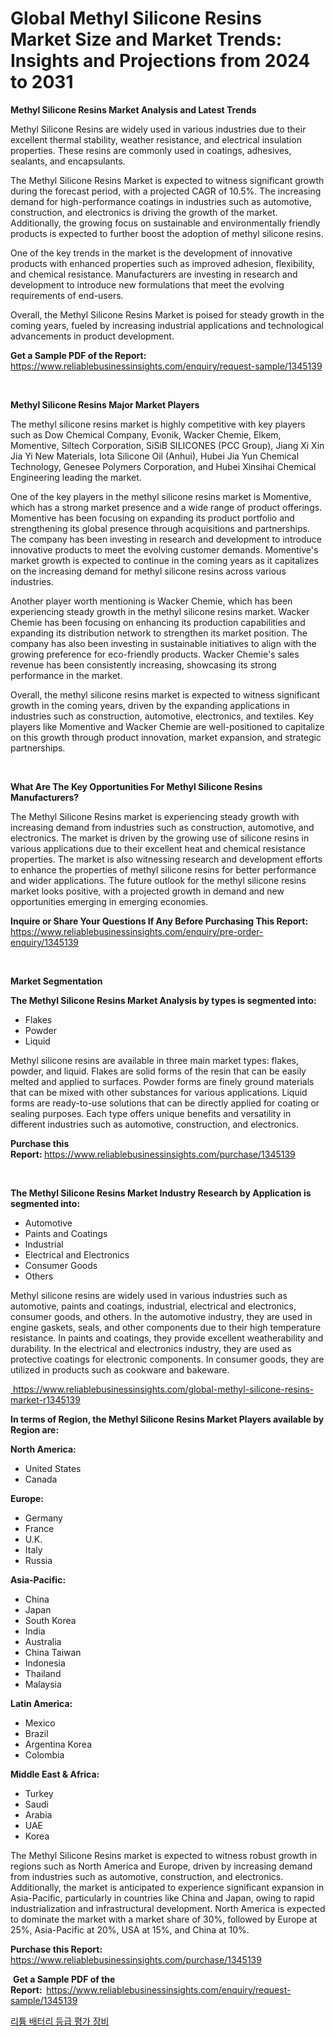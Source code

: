 <p><h1>Global Methyl Silicone Resins Market Size and Market Trends: Insights and Projections from 2024 to 2031</h1></p><p><strong>Methyl Silicone Resins Market Analysis and Latest Trends</strong></p>
<p><p>Methyl Silicone Resins are widely used in various industries due to their excellent thermal stability, weather resistance, and electrical insulation properties. These resins are commonly used in coatings, adhesives, sealants, and encapsulants.</p><p>The Methyl Silicone Resins Market is expected to witness significant growth during the forecast period, with a projected CAGR of 10.5%. The increasing demand for high-performance coatings in industries such as automotive, construction, and electronics is driving the growth of the market. Additionally, the growing focus on sustainable and environmentally friendly products is expected to further boost the adoption of methyl silicone resins.</p><p>One of the key trends in the market is the development of innovative products with enhanced properties such as improved adhesion, flexibility, and chemical resistance. Manufacturers are investing in research and development to introduce new formulations that meet the evolving requirements of end-users.</p><p>Overall, the Methyl Silicone Resins Market is poised for steady growth in the coming years, fueled by increasing industrial applications and technological advancements in product development.</p></p>
<p><strong>Get a Sample PDF of the Report:&nbsp;</strong> <a href="https://www.reliablebusinessinsights.com/enquiry/request-sample/1345139">https://www.reliablebusinessinsights.com/enquiry/request-sample/1345139</a></p>
<p>&nbsp;</p>
<p><strong>Methyl Silicone Resins Major Market Players</strong></p>
<p><p>The methyl silicone resins market is highly competitive with key players such as Dow Chemical Company, Evonik, Wacker Chemie, Elkem, Momentive, Siltech Corporation, SiSiB SILICONES (PCC Group), Jiang Xi Xin Jia Yi New Materials, Iota Silicone Oil (Anhui), Hubei Jia Yun Chemical Technology, Genesee Polymers Corporation, and Hubei Xinsihai Chemical Engineering leading the market.</p><p>One of the key players in the methyl silicone resins market is Momentive, which has a strong market presence and a wide range of product offerings. Momentive has been focusing on expanding its product portfolio and strengthening its global presence through acquisitions and partnerships. The company has been investing in research and development to introduce innovative products to meet the evolving customer demands. Momentive's market growth is expected to continue in the coming years as it capitalizes on the increasing demand for methyl silicone resins across various industries.</p><p>Another player worth mentioning is Wacker Chemie, which has been experiencing steady growth in the methyl silicone resins market. Wacker Chemie has been focusing on enhancing its production capabilities and expanding its distribution network to strengthen its market position. The company has also been investing in sustainable initiatives to align with the growing preference for eco-friendly products. Wacker Chemie's sales revenue has been consistently increasing, showcasing its strong performance in the market.</p><p>Overall, the methyl silicone resins market is expected to witness significant growth in the coming years, driven by the expanding applications in industries such as construction, automotive, electronics, and textiles. Key players like Momentive and Wacker Chemie are well-positioned to capitalize on this growth through product innovation, market expansion, and strategic partnerships.</p></p>
<p>&nbsp;</p>
<p><strong>What Are The Key Opportunities For Methyl Silicone Resins Manufacturers?</strong></p>
<p><p>The Methyl Silicone Resins market is experiencing steady growth with increasing demand from industries such as construction, automotive, and electronics. The market is driven by the growing use of silicone resins in various applications due to their excellent heat and chemical resistance properties. The market is also witnessing research and development efforts to enhance the properties of methyl silicone resins for better performance and wider applications. The future outlook for the methyl silicone resins market looks positive, with a projected growth in demand and new opportunities emerging in emerging economies.</p></p>
<p><strong>Inquire or Share Your Questions If Any Before Purchasing This Report:</strong> <a href="https://www.reliablebusinessinsights.com/enquiry/pre-order-enquiry/1345139">https://www.reliablebusinessinsights.com/enquiry/pre-order-enquiry/1345139</a></p>
<p>&nbsp;</p>
<p><strong>Market Segmentation</strong></p>
<p><strong>The Methyl Silicone Resins Market Analysis by types is segmented into:</strong></p>
<p><ul><li>Flakes</li><li>Powder</li><li>Liquid</li></ul></p>
<p><p>Methyl silicone resins are available in three main market types: flakes, powder, and liquid. Flakes are solid forms of the resin that can be easily melted and applied to surfaces. Powder forms are finely ground materials that can be mixed with other substances for various applications. Liquid forms are ready-to-use solutions that can be directly applied for coating or sealing purposes. Each type offers unique benefits and versatility in different industries such as automotive, construction, and electronics.</p></p>
<p><strong>Purchase this Report:&nbsp;</strong><a href="https://www.reliablebusinessinsights.com/purchase/1345139">https://www.reliablebusinessinsights.com/purchase/1345139</a></p>
<p>&nbsp;</p>
<p><strong>The Methyl Silicone Resins Market Industry Research by Application is segmented into:</strong></p>
<p><ul><li>Automotive</li><li>Paints and Coatings</li><li>Industrial</li><li>Electrical and Electronics</li><li>Consumer Goods</li><li>Others</li></ul></p>
<p><p>Methyl silicone resins are widely used in various industries such as automotive, paints and coatings, industrial, electrical and electronics, consumer goods, and others. In the automotive industry, they are used in engine gaskets, seals, and other components due to their high temperature resistance. In paints and coatings, they provide excellent weatherability and durability. In the electrical and electronics industry, they are used as protective coatings for electronic components. In consumer goods, they are utilized in products such as cookware and bakeware.</p></p>
<p><a href="https://www.reliablebusinessinsights.com/global-methyl-silicone-resins-market-r1345139">&nbsp;https://www.reliablebusinessinsights.com/global-methyl-silicone-resins-market-r1345139</a></p>
<p><strong>In terms of Region, the Methyl Silicone Resins Market Players available by Region are:</strong></p>
<p>
    <p> <strong> North America: </strong>
        <ul>
            <li>United States</li>
            <li>Canada</li>
        </ul>
        </p> 
    <p> <strong> Europe: </strong>
        <ul>
            <li>Germany</li>
            <li>France</li>
            <li>U.K.</li>
            <li>Italy</li>
            <li>Russia</li>
        </ul>
        </p> 
    <p> <strong> Asia-Pacific: </strong>
        <ul>
            <li>China</li>
            <li>Japan</li>
            <li>South Korea</li>
            <li>India</li>
            <li>Australia</li>
            <li>China Taiwan</li>
            <li>Indonesia</li>
            <li>Thailand</li>
            <li>Malaysia</li>
        </ul>
        </p> 
    <p> <strong> Latin America: </strong>
        <ul>
            <li>Mexico</li>
            <li>Brazil</li>
            <li>Argentina Korea</li>
            <li>Colombia</li>
        </ul>
        </p> 
    <p> <strong> Middle East & Africa: </strong>
        <ul>
            <li>Turkey</li>
            <li>Saudi</li>
            <li>Arabia</li>
            <li>UAE</li>
            <li>Korea</li>
        </ul>
    </p>
    </p>
<p><p>The Methyl Silicone Resins market is expected to witness robust growth in regions such as North America and Europe, driven by increasing demand from industries such as automotive, construction, and electronics. Additionally, the market is anticipated to experience significant expansion in Asia-Pacific, particularly in countries like China and Japan, owing to rapid industrialization and infrastructural development. North America is expected to dominate the market with a market share of 30%, followed by Europe at 25%, Asia-Pacific at 20%, USA at 15%, and China at 10%.</p></p>
<p><strong>Purchase this Report: </strong><a href="https://www.reliablebusinessinsights.com/purchase/1345139">https://www.reliablebusinessinsights.com/purchase/1345139</a></p>
<p>&nbsp;<strong>Get a Sample PDF of the Report:&nbsp;&nbsp;</strong><a href="https://www.reliablebusinessinsights.com/enquiry/request-sample/1345139">https://www.reliablebusinessinsights.com/enquiry/request-sample/1345139</a></p>
<p><strong></strong></p>
<p><p><a href="https://medium.com/@achimcoteanu1/%EA%B8%80%EB%A1%9C%EB%B2%8C-%EB%A6%AC%ED%8A%AC-%EB%B0%B0%ED%84%B0%EB%A6%AC-%EB%93%B1%EA%B8%89-%EC%9E%A5%EB%B9%84-%EC%8B%9C%EC%9E%A5-%EC%A0%9C%ED%92%88-%EC%9C%A0%ED%98%95-%EC%9D%91%EC%9A%A9-%EB%B6%84%EC%95%BC-%EC%A7%80%EC%97%AD-%EB%B0%8F-%ED%9A%8C%EC%82%AC%EB%B3%84-%EC%82%B0%EC%97%85-%EC%84%B8%EA%B7%B8%EB%A8%BC%ED%8A%B8-%EC%A0%84%EB%A7%9D-%EC%8B%9C%EC%9E%A5-%ED%8F%89%EA%B0%80-%EA%B2%BD%EC%9F%81-%EC%83%81%ED%99%A9-%ED%8A%B8%EB%A0%8C%EB%93%9C-%EB%B0%8F-%EC%98%88%EC%B8%A1-2024-2031-1b2024e59cb7">리튬 배터리 등급 평가 장비</a></p></p>